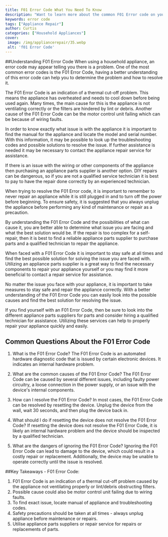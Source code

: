 ```yaml
---
title: F01 Error Code What You Need To Know
description: "Want to learn more about the common F01 Error code on your washing machine This blog post will give you a quick overview of what the error code means and how you can fix it yourself"
keywords: error code
tags: ["Appliance Repair"]
author: Curtis
categories: ["Household Appliances"]
cover: 
 image: /img/appliancerepair/35.webp
 alt: 'f01 Error Code'
---
```

##Understanding F01 Error Code 
When using a household appliance, an error code may appear telling you there is a problem. One of the most common error codes is the F01 Error Code, having a better understanding of this error code can help you to determine the problem and how to resolve it. 

The F01 Error Code is an indication of a thermal cut-off problem. This means the appliance has overheated and needs to cool down before being used again. Many times, the main cause for this is the appliance is not ventilating correctly or the filters are hindered by lint or debris. Another cause of the F01 Error Code can be the motor control unit failing which can be because of wiring faults. 

In order to know exactly what issue is with the appliance it is important to find the manual for the appliance and locate the model and serial number. With this information, it may be possible to look up the troubleshooting codes and possible solutions to resolve the issue. If further assistance is needed it may be necessary to contact the appliance repair service for assistance. 

If there is an issue with the wiring or other components of the appliance then purchasing an appliance parts supplier is another option. DIY repairs can be dangerous, so if you are not a qualified service technician it is best to pay to have the repair done correctly by an experienced technician. 

When trying to resolve the F01 Error code, it is important to remember to never repair an appliance while it is still plugged in and to turn off the power before beginning. To ensure safety, it is suggested that you always unplug the appliance before performing any kind of maintenance or repair as a precaution. 

By understanding the F01 Error Code and the possibilities of what can cause it, you are better able to determine what issue you are facing and what the best solution would be. If the repair is too complex for a self-repair, then it is best to find a reliable appliance parts supplier to purchase parts and a qualified technician to repair the appliance. 

When faced with a F01 Error Code it is important to stay safe at all times and find the best possible solution for solving the issue you are faced with. Utilizing an appliance parts supplier is a great way to find the necessary components to repair your appliance yourself or you may find it more beneficial to contact a repair service for assistance. 

No matter the issue you face with your appliance, it is important to take measures to stay safe and repair the appliance correctly. With a better understanding of the F01 Error Code you can easily look into the possible causes and find the best solution for resolving the issue. 

If you find yourself with an F01 Error Code, then be sure to look into the different appliance parts suppliers for parts and consider hiring a qualified technician for assistance. Utilizing these services can help to properly repair your appliance quickly and easily.

## Common Questions About the F01 Error Code

1. What is the F01 Error Code?
The F01 Error Code is an automated hardware diagnostic code that is issued by certain electronic devices. It indicates an internal hardware problem.

2. What are the common causes of the F01 Error Code?
The F01 Error Code can be caused by several different issues, including faulty power circuitry, a loose connection in the power supply, or an issue with the device's internal components.

3. How can I resolve the F01 Error Code?
In most cases, the F01 Error Code can be resolved by resetting the device. Unplug the device from the wall, wait 30 seconds, and then plug the device back in.

4. What should I do if resetting the device does not resolve the F01 Error Code?
If resetting the device does not resolve the F01 Error Code, it is likely an internal hardware problem and the device should be inspected by a qualified technician.

5. What are the dangers of ignoring the F01 Error Code?
Ignoring the F01 Error Code can lead to damage to the device, which could result in a costly repair or replacement. Additionally, the device may be unable to operate correctly until the issue is resolved.

##Key Takeaways - F01 Error Code:
1. F01 Error Code is an indication of a thermal cut-off problem caused by the appliance not ventilating properly or lint/debris obstructing filters. 
2. Possible cause could also be motor control unit failing due to wiring faults.
3. To find exact issue, locate manual of appliance and troubleshooting codes.
4. Safety precautions should be taken at all times - always unplug appliance before maintenance or repairs.
5. Utilise appliance parts suppliers or repair service for repairs or replacements of parts.
